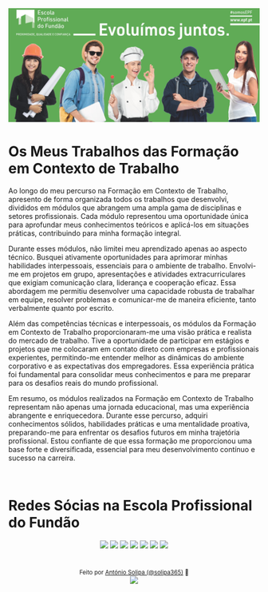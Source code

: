 <img src="./img/Banner.png" alt="Banner na Escola Profossional do Fundão">

<br>

<h1>Os Meus Trabalhos das Formação em Contexto de Trabalho</h1>

<p>Ao longo do meu percurso na Formação em Contexto de Trabalho, apresento de forma organizada todos os trabalhos que desenvolvi, divididos em módulos que abrangem uma ampla gama de disciplinas e setores profissionais. Cada módulo representou uma oportunidade única para aprofundar meus conhecimentos teóricos e aplicá-los em situações práticas, contribuindo para minha formação integral.</p>

<p>Durante esses módulos, não limitei meu aprendizado apenas ao aspecto técnico. Busquei ativamente oportunidades para aprimorar minhas habilidades interpessoais, essenciais para o ambiente de trabalho. Envolvi-me em projetos em grupo, apresentações e atividades extracurriculares que exigiam comunicação clara, liderança e cooperação eficaz. Essa abordagem me permitiu desenvolver uma capacidade robusta de trabalhar em equipe, resolver problemas e comunicar-me de maneira eficiente, tanto verbalmente quanto por escrito.</p>

<p>Além das competências técnicas e interpessoais, os módulos da Formação em Contexto de Trabalho proporcionaram-me uma visão prática e realista do mercado de trabalho. Tive a oportunidade de participar em estágios e projetos que me colocaram em contato direto com empresas e profissionais experientes, permitindo-me entender melhor as dinâmicas do ambiente corporativo e as expectativas dos empregadores. Essa experiência prática foi fundamental para consolidar meus conhecimentos e para me preparar para os desafios reais do mundo profissional.</p>

<p>Em resumo, os módulos realizados na Formação em Contexto de Trabalho representam não apenas uma jornada educacional, mas uma experiência abrangente e enriquecedora. Durante esse percurso, adquiri conhecimentos sólidos, habilidades práticas e uma mentalidade proativa, preparando-me para enfrentar os desafios futuros em minha trajetória profissional. Estou confiante de que essa formação me proporcionou uma base forte e diversificada, essencial para meu desenvolvimento contínuo e sucesso na carreira.</p>

<br>

# Redes Sócias na Escola Profissional do Fundão
 
<div align="center">
  <a href="https://www.epfundao.edu.pt/" target="_blank">
  <img src="https://img.shields.io/badge/website-69BF6D?style=for-the-badge&logo=About.me&logoColor=white" target="_blank"></a>
  <a href="https://www.linkedin.com/school/escola-profissional-do-fund%C3%A3o/mycompany/" target="_blank">
  <a href="https://github.com/EscolaProfissionalDoFundao" target="_blank">
  <img src="https://img.shields.io/badge/GitHub-69BF6D?style=for-the-badge&logo=github&logoColor=white" target="_blank"></a> 
  <img src="https://img.shields.io/badge/LinkedIn-69BF6D?style=for-the-badge&logo=linkedin&logoColor=white" target="_blank"></a> 
  <a href="https://www.facebook.com/EscolaProfissionalFundao" target="_blank">
  <img src="https://img.shields.io/badge/Facebook-69BF6D?style=for-the-badge&logo=facebook&logoColor=white" target="_blank"></a> 
  <a href="https://www.instagram.com/escolaprofissionalfundao/" target="_blank">
  <img src="https://img.shields.io/badge/-Instagram-69BF6D?style=for-the-badge&logo=instagram&logoColor=white" target="_blank"></a>
  <a href="https://twitter.com/EPFundao" target="_blank">
  <img src="https://img.shields.io/badge/Twitter-69BF6D?style=for-the-badge&logo=twitter&logoColor=white" target="_blank"></a>
  <a href = "mailto:epfundao@gmail.com" target="_blank"><img src="https://img.shields.io/badge/-Gmail-69BF6D?style=for-the-badge&logo=gmail&logoColor=white" target="_blank"></a>
</div>

<br>

<div align="center">

  <sub>Feito por <a href="https://github.com/solipa365" target="_blank">António Solipa (@solipa365)<a> 🩵</sub>  
  <img height="20px" src="https://user-images.githubusercontent.com/49994083/189573872-f81a164a-de54-4536-a520-5e5124cf9653.png">
  
</div>